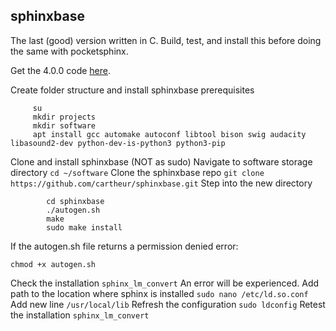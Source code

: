 ## sphinxbase

The last (good) version written in C. Build, test, and install this before doing the same with pocketsphinx.

Get the 4.0.0 code [here](https://sourceforge.net/projects/cmusphinx/files/).

Create folder structure and install sphinxbase prerequisites
		
```
     su
     mkdir projects
     mkdir software
     apt install gcc automake autoconf libtool bison swig audacity libasound2-dev python-dev-is-python3 python3-pip
```

Clone and install sphinxbase (NOT as sudo)
	Navigate to software storage directory
		`cd ~/software`
	Clone the sphinxbase repo
		`git clone https://github.com/cartheur/sphinxbase.git`
	Step into the new directory
 
```
		cd sphinxbase
		./autogen.sh
		make
		sudo make install
```
If the autogen.sh file returns a permission denied error:

```
chmod +x autogen.sh
```

Check the installation
		`sphinx_lm_convert`
An error will be experienced. Add path to the location where sphinx is installed
		`sudo nano /etc/ld.so.conf`
Add new line
		`/usr/local/lib`
Refresh the configuration
		`sudo ldconfig`
Retest the installation
		`sphinx_lm_convert`
